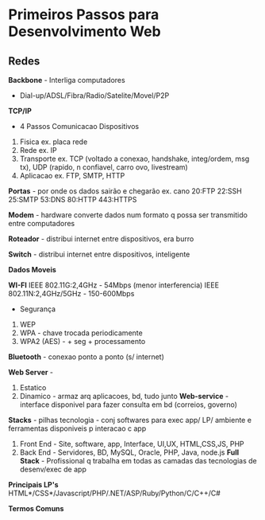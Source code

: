 # Primeiros Passos para Desenvolvimento Web

## Redes
**Backbone** - Interliga computadores
- Dial-up/ADSL/Fibra/Radio/Satelite/Movel/P2P

**TCP/IP**
- 4 Passos Comunicacao Dispositivos
1. Fisica ex. placa rede
2. Rede ex. IP
3. Transporte ex. TCP (voltado a conexao, handshake, integ/ordem, msg tx), UDP (rapido, n confiavel, carro ovo, livestream)
4. Aplicacao ex. FTP, SMTP, HTTP

**Portas** - por onde os dados sairão e chegarão ex. cano
20:FTP
22:SSH
25:SMTP
53:DNS
80:HTTP
443:HTTPS

**Modem** - hardware converte dados num formato q possa ser transmitido entre computadores

**Roteador** - distribui internet entre dispositivos, era burro

**Switch** - distribui internet entre dispositivos, inteligente

**Dados Moveis**

**WI-FI**
IEEE 802.11G:2,4GHz - 54Mbps (menor interferencia)
IEEE 802.11N:2,4GHz/5GHz - 150-600Mbps
- Segurança
1. WEP
2. WPA - chave trocada periodicamente
3. WPA2 (AES) - + seg + processamento

**Bluetooth** - conexao ponto a ponto (s/ internet)

**Web Server** -
1. Estatico
2. Dinamico - armaz arq aplicacoes, bd, tudo junto
**Web-service** - interface disponivel para fazer consulta em bd (correios, governo)

**Stacks** - pilhas tecnologia - conj softwares para exec app/ LP/ ambiente e ferramentas disponiveis p interacao c app
1. Front End - Site, software, app, Interface, UI,UX, HTML,CSS,JS, PHP
2. Back End - Servidores, BD, MySQL, Oracle, PHP, Java, node.js
**Full Stack** - Profissional q trabalha em todas as camadas das tecnologias de desenv/exec de app

**Principais LP's**
HTML*/CSS*/Javascript/PHP/.NET/ASP/Ruby/Python/C/C++/C#

**Termos Comuns**
